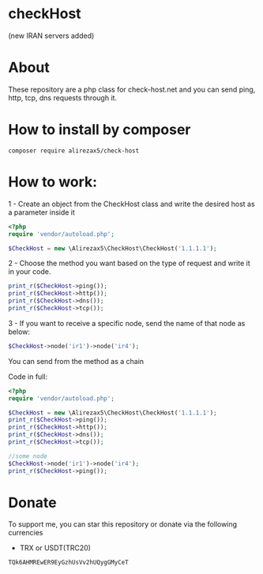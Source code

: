 # checkHost
(new IRAN servers added)
# About

These repository are a php class for check-host.net and you can send ping, http, tcp, dns requests through it.

# How to install by composer

```
composer require alirezax5/check-host
```

# How to work:

1 - Create an object from the CheckHost class and write the desired host as a parameter inside it

```php
<?php
require 'vendor/autoload.php';

$CheckHost = new \Alirezax5\CheckHost\CheckHost('1.1.1.1');

```

2 - Choose the method you want based on the type of request and write it in your code.

```php
print_r($CheckHost->ping());
print_r($CheckHost->http());
print_r($CheckHost->dns());
print_r($CheckHost->tcp());
```
3 - If you want to receive a specific node, send the name of that node as below:

```php
$CheckHost->node('ir1')->node('ir4');
```
You can send from the method as a chain

Code in full:
```php
<?php
require 'vendor/autoload.php';

$CheckHost = new \Alirezax5\CheckHost\CheckHost('1.1.1.1');
print_r($CheckHost->ping());
print_r($CheckHost->http());
print_r($CheckHost->dns());
print_r($CheckHost->tcp());

//some node
$CheckHost->node('ir1')->node('ir4');
print_r($CheckHost->ping());
```

# Donate

To support me, you can star this repository or donate via the following currencies

- TRX or USDT(TRC20)
```
TQk6AHMREwER9EyGzhUsVv2hUQygGMyCeT
```

